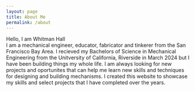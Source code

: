 ```yaml
---
layout: page
title: About Me
permalink: /about
---
```

Hello, I am Whitman Hall  
I am a mechanical engineer, educator, fabricator and tinkerer from the San Francisco Bay Area. I recieved my Bachelors of Science in Mechanical Engineering from the Unitversity of California, Riverside in March 2024 but I have been building things my whole life. I am always looking for new projects and oportunites that can help me learn new skills and techniques for designing and building mechanisms. I created this website to showcase my skills and select projects that I have completed over the years.  
